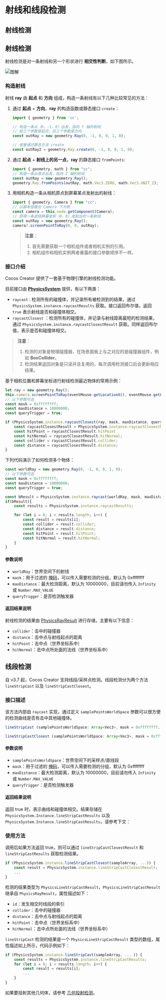 # 射线和线段检测

## 射线检测

## 射线检测

射线检测是对一条射线和另一个形状进行 **相交性判断**，如下图所示。

![图解](img/raycast.jpg)

### 构造射线

射线 **ray** 由 **起点** 和 **方向** 组成，构造一条射线有以下几种比较常见的方法：

1. 通过 **起点** + **方向**，**ray** 的构造函数或静态接口 `create`：

    ```ts
    import { geometry } from 'cc';

    // 构造一条从（0，-1，0）出发，指向 Y 轴的射线
    // 前三个参数是起点，后三个参数是方向
    const outRay = new geometry.Ray(0, -1, 0, 0, 1, 0);

    // 或者通过静态方法 create
    const outRay2 = geometry.Ray.create(0, -1, 0, 0, 1, 0);
    ```

2. 通过 **起点** + **射线上的另一点**，**ray** 的静态接口 `fromPoints`:

    ```ts
    import { geometry, math } from "cc";
    // 构造一条从原点出发，指向 Z 轴的射线
    const outRay = new geometry.Ray();
    geometry.Ray.fromPoints(outRay, math.Vec3.ZERO, math.Vec3.UNIT_Z);
    ```

3. 用相机构造一条从相机原点到屏幕某点发射出的射线：

    ```ts
    import { geometry, Camera } from "cc";
    // 以脚本挂载在 Camera 下为例
    const camera = this.node.getComponent(Camera);
    // 获得一条途径屏幕坐标（0，0）发射出的一条射线
    const outRay = new geometry.Ray();
    camera?.screenPointToRay(0, 0, outRay);
    ```

    > **注意**：
    > 1. 首先需要获取一个相机组件或者相机实例的引用。
    > 2. 相机组件和相机实例两者暴露的接口参数顺序不一样。

### 接口介绍

Cocos Creator 提供了一套基于物理引擎的射线检测功能。

目前接口由 [**PhysicsSystem**](__APIDOC__/zh/class/physics.PhysicsSystem) 提供，有以下两类：

- `raycast` : 检测所有的碰撞体，并记录所有被检测到的结果，通过 `PhysicsSystem.instance.raycastResults` 获取。接口返回布尔值，返回 `true` 表示射线是否和碰撞体相交。
- `raycastClosest` ：检测所有的碰撞体，并记录与射线距离最短的检测结果，通过 `PhysicsSystem.instance.raycastClosestResult` 获取。同样返回布尔值，表示是否和碰撞体相交。

> **注意**：
> 1. 检测的对象是物理碰撞器，在场景面板上与之对应的是碰撞器组件，例如 **BoxCollider**。
> 2. 检测结果返回对象是只读并且复用的，每次调用检测接口后会更新相应结果。

基于相机位置和屏幕坐标进行射线检测最近物体的常用示例：

```ts
let ray = new geometry.Ray();
this.camera.screenPointToRay(eventMouse.getLocationX(), eventMouse.getLocationY(), ray);
// 以下参数可选
const mask = 0xffffffff;
const maxDistance = 10000000;
const queryTrigger = true;

if (PhysicsSystem.instance.raycastClosest(ray, mask, maxDistance, queryTrigger)) {
    const raycastClosestResult = PhysicsSystem.instance.raycastClosestResult;
    const hitPoint = raycastClosestResult.hitPoint
    const hitNormal = raycastClosestResult.hitNormal;
    const collider = raycastClosestResult.collider;
    const distance = raycastClosestResult.distance;            
}
```

下列代码演示了如何检测多个物体：

```ts
const worldRay = new geometry.Ray(0, -1, 0, 0, 1, 0);
// 以下参数可选
const mask = 0xffffffff;
const maxDistance = 10000000;
const queryTrigger = true;

const bResult = PhysicsSystem.instance.raycast(worldRay, mask, maxDistance, queryTrigger);
if(bResult){
    const results = PhysicsSystem.instance.raycastResults;

    for (let i = 0; i < results.length; i++) {
        const result = results[i];
        const collider = result.collider;
        const distance = result.distance;
        const hitPoint = result.hitPoint;
        const hitNormal = result.hitNormal;
    }
}
```

#### 参数说明

- `worldRay`：世界空间下的射线
- `mask`：用于过滤的 [掩码](physics-group-mask.md)，可以传入需要检测的分组，默认为 0xffffffff
- `maxDistance`：最大检测距离，默认为 10000000，目前请勿传入 `Infinity` 或 `Number.MAX_VALUE`
- `queryTrigger`：是否检测触发器

#### 返回结果说明

射线检测的结果由 [PhysicsRayResult](__APIDOC__/zh/class/physics.PhysicsRayResult) 进行存储，主要有以下信息：

- `collider`：击中的碰撞器
- `distance`：击中点与射线起点的距离
- `hitPoint`：击中点（世界坐标系中）
- `hitNormal`：击中点所处面的法线（世界坐标系中）

## 线段检测

自 v3.7 起，Cocos Creator 支持线段/采样点检测。线段检测分为两个方法 `lineStripCast` 以及 `lineStripCastClosest`。

### 接口描述

该方法内部由 `raycast` 实现，通过定义 `samplePointsWorldSpace` 参数可以很方便的检测曲线是否有击中其他碰撞体。

```ts
lineStripCast (samplePointsWorldSpace: Array<Vec3>, mask = 0xffffffff, maxDistance = 10000000, queryTrigger = true): boolean;

lineStripCastClosest (samplePointsWorldSpace: Array<Vec3>, mask = 0xffffffff, maxDistance = 10000000, queryTrigger = true): boolean;
```

#### 参数说明

- `samplePointsWorldSpace`：世界空间下的采样点/直线段
- `mask`：用于过滤的 [掩码](physics-group-mask.md)，可以传入需要检测的分组，默认为 0xffffffff
- `maxDistance`：最大检测距离，默认为 10000000，目前请勿传入 `Infinity` 或 `Number.MAX_VALUE`
- `queryTrigger`：是否检测触发器

#### 返回结果说明

返回 true 时，表示曲线和碰撞体相交。结果存储在 `PhysicsSystem.Instance.lineStripCastResults` 以及
`PhysicsSystem.Instance.lineStripCastResults`，请参考下文：

### 使用方法

调用后如果方法返回 true，则可以通过 `lineStripCastClosestResult` 和 `lineStripCastResults` 获取检测结果。

```ts
if (PhysicsSystem.instance.lineStripCastClosest(sampleArray, ...)) {
    const result = PhysicsSystem.instance.lineStripCastClosestResult;
    ...    
}
```

检测的结果类型为 `PhysicsLineStripCastResult`，`PhysicsLineStripCastResult` 继承自 `PhysicsRayResult`，属性描述如下：

- `id`：发生相交时线段的索引
- `collider`：击中的碰撞器
- `distance`：击中点与射线起点的距离
- `hitPoint`：击中点（世界坐标系中）
- `hitNormal`：击中点所处面的法线（世界坐标系中）

`lineStripCast` 检测的结果是一个 `PhysicsLineStripCastResult` 类型的数组，属性描述如上所示，代码示例如下：

```ts
if (PhysicsSystem.instance.lineStripCast(sampleArray, ... )) {    
    const results = PhysicsSystem.instance.lineStripCastResults;
    for (let i = 0; i < results.length; i++) {
        const result = results[i];
        ...
    }
}
```

如果要投射其他几何体，请参考 [几何投射检测](./physics-sweep.md)。


